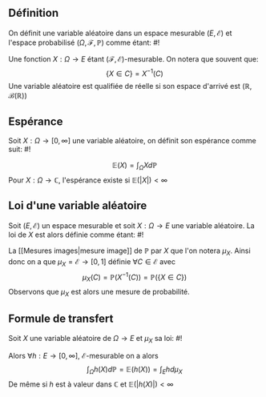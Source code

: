 
## Définition
On définit une variable aléatoire dans un espace mesurable $(E, \mathcal E)$ et l'espace probabilisé $(\Omega, \mathcal F, \mathbb{P})$ comme étant: #!

Une fonction $X: \Omega \to E$ étant $(\mathcal F, \mathcal E)$-mesurable.
On notera que souvent que: $$
\{ X \in C \} = X^{-1}(C)
$$
Une variable aléatoire est qualifiée de réelle si son espace d'arrivé est $(\mathbb{R}, \mathcal B(\mathbb{R}))$

## Espérance
Soit $X: \Omega \to [0, \infty]$ une variable aléatoire, on définit son espérance comme suit: #!

$$
\mathbb E(X) = \int_{\Omega} X d\mathbb P
$$
Pour $X: \Omega \to \mathbb{C}$, l'espérance existe si $\mathbb E(|X|) < \infty$

## Loi d'une variable aléatoire
Soit $(E, \mathcal E)$ un espace mesurable et soit $X: \Omega \to E$ une variable aléatoire. La loi de $X$ est alors définie comme étant: #!

La [[Mesures images|mesure image]] de $\mathbb{P}$ par $X$ que l'on notera $\mu_{X}$. Ainsi donc on a que $\mu_{X} = \mathcal E \to [0, 1]$ définie $\forall C \in \mathcal E$ avec $$
\mu_{X}(C) = \mathbb{P}(X^{-1}(C)) = \mathbb{P}(\{ X \in C \})
$$
Observons que $\mu_{X}$ est alors une mesure de probabilité.

## Formule de transfert
Soit $X$ une variable aléatoire de $\Omega \to E$ et $\mu_{X}$ sa loi: #!

Alors $\forall h: E \to [0, \infty]$, $\mathcal E$-mesurable on a alors $$
\int_{\Omega}h(X)d\mathbb P = \mathbb{E}(h(X)) = \int_{E}h d\mu_{X}
$$
De même si $h$ est à valeur dans $\mathbb{C}$ et $\mathbb{E}(|h(X)|) < \infty$
